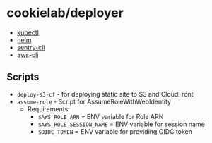 # cookielab/deployer

- [kubectl](https://kubernetes.io/docs/reference/kubectl/kubectl/)
- [helm](https://helm.sh/)
- [sentry-cli](https://docs.sentry.io/product/cli/)
- [aws-cli](https://aws.amazon.com/cli/)

## Scripts

- `deploy-s3-cf` - for deploying static site to S3 and CloudFront
- `assume-role` - Script for AssumeRoleWithWebIdentity
    - Requirements:
        - `$AWS_ROLE_ARN` = ENV variable for Role ARN
        - `$AWS_ROLE_SESSION_NAME` = ENV variable for session name
        - `$OIDC_TOKEN` = ENV variable for providing OIDC token
